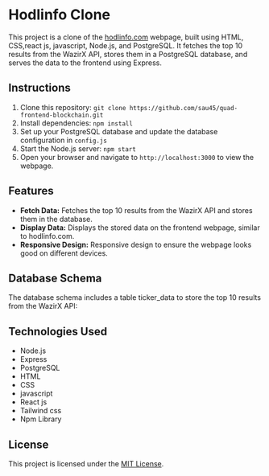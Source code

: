 # Hodlinfo Clone

This project is a clone of the [hodlinfo.com](https://hodlinfo.com) webpage, built using HTML, CSS,react js, javascript, Node.js, and PostgreSQL. It fetches the top 10 results from the WazirX API, stores them in a PostgreSQL database, and serves the data to the frontend using Express.

## Instructions

1. Clone this repository: `git clone https://github.com/sau45/quad-frontend-blockchain.git`
2. Install dependencies: `npm install`
3. Set up your PostgreSQL database and update the database configuration in `config.js`
4. Start the Node.js server: `npm start`
5. Open your browser and navigate to `http://localhost:3000` to view the webpage.

## Features

- **Fetch Data:** Fetches the top 10 results from the WazirX API and stores them in the database.
- **Display Data:** Displays the stored data on the frontend webpage, similar to hodlinfo.com.
- **Responsive Design:** Responsive design to ensure the webpage looks good on different devices.


## Database Schema

The database schema includes a table ticker_data to store the top 10 results from the WazirX API:

## Technologies Used

- Node.js
- Express
- PostgreSQL
- HTML
- CSS
- javascript
- React js
- Tailwind css
- Npm Library


## License

This project is licensed under the [MIT License](LICENSE).



